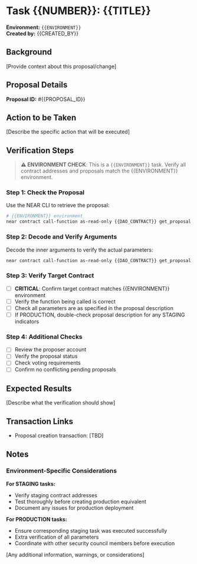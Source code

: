 # Task {{NUMBER}}: {{TITLE}}

**Environment:** `{{ENVIRONMENT}}`  
**Created by:** {{CREATED_BY}}

## Background

[Provide context about this proposal/change]

## Proposal Details

**Proposal ID:** #{{PROPOSAL_ID}}

## Action to be Taken

[Describe the specific action that will be executed]

## Verification Steps

> **⚠️ ENVIRONMENT CHECK**: This is a `{{ENVIRONMENT}}` task. Verify all contract addresses and proposals match the {{ENVIRONMENT}} environment.

### Step 1: Check the Proposal

Use the NEAR CLI to retrieve the proposal:

```bash
# {{ENVIRONMENT}} environment
near contract call-function as-read-only {{DAO_CONTRACT}} get_proposal json-args '{"id": {{PROPOSAL_ID}}}' network-config mainnet now
```

### Step 2: Decode and Verify Arguments

Decode the inner arguments to verify the actual parameters:

```bash
near contract call-function as-read-only {{DAO_CONTRACT}} get_proposal json-args '{"id": {{PROPOSAL_ID}}}' network-config mainnet now | jq '.kind.FunctionCall.actions[0].args | @base64d | fromjson'
```

### Step 3: Verify Target Contract

- [ ] **CRITICAL**: Confirm target contract matches {{ENVIRONMENT}} environment
- [ ] Verify the function being called is correct
- [ ] Check all parameters are as specified in the proposal description
- [ ] If PRODUCTION, double-check proposal description for any STAGING indicators

### Step 4: Additional Checks

- [ ] Review the proposer account
- [ ] Verify the proposal status
- [ ] Check voting requirements
- [ ] Confirm no conflicting pending proposals

## Expected Results

[Describe what the verification should show]

## Transaction Links

- Proposal creation transaction: [TBD]

## Notes

### Environment-Specific Considerations

**For STAGING tasks:**
- Verify staging contract addresses
- Test thoroughly before creating production equivalent
- Document any issues for production deployment

**For PRODUCTION tasks:**
- Ensure corresponding staging task was executed successfully
- Extra verification of all parameters
- Coordinate with other security council members before execution

[Any additional information, warnings, or considerations]

